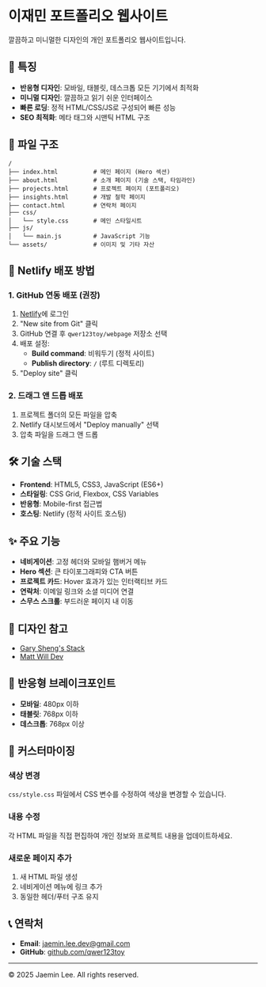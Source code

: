 # 이재민 포트폴리오 웹사이트

깔끔하고 미니멀한 디자인의 개인 포트폴리오 웹사이트입니다.

## 🌟 특징

- **반응형 디자인**: 모바일, 태블릿, 데스크톱 모든 기기에서 최적화
- **미니멀 디자인**: 깔끔하고 읽기 쉬운 인터페이스
- **빠른 로딩**: 정적 HTML/CSS/JS로 구성되어 빠른 성능
- **SEO 최적화**: 메타 태그와 시맨틱 HTML 구조

## 📁 파일 구조

```
/
├── index.html          # 메인 페이지 (Hero 섹션)
├── about.html          # 소개 페이지 (기술 스택, 타임라인)
├── projects.html       # 프로젝트 페이지 (포트폴리오)
├── insights.html       # 개발 철학 페이지
├── contact.html        # 연락처 페이지
├── css/
│   └── style.css       # 메인 스타일시트
├── js/
│   └── main.js         # JavaScript 기능
└── assets/             # 이미지 및 기타 자산
```

## 🚀 Netlify 배포 방법

### 1. GitHub 연동 배포 (권장)

1. [Netlify](https://netlify.com)에 로그인
2. "New site from Git" 클릭
3. GitHub 연결 후 `qwer123toy/webpage` 저장소 선택
4. 배포 설정:
   - **Build command**: 비워두기 (정적 사이트)
   - **Publish directory**: `/` (루트 디렉토리)
5. "Deploy site" 클릭

### 2. 드래그 앤 드롭 배포

1. 프로젝트 폴더의 모든 파일을 압축
2. Netlify 대시보드에서 "Deploy manually" 선택
3. 압축 파일을 드래그 앤 드롭

## 🛠️ 기술 스택

- **Frontend**: HTML5, CSS3, JavaScript (ES6+)
- **스타일링**: CSS Grid, Flexbox, CSS Variables
- **반응형**: Mobile-first 접근법
- **호스팅**: Netlify (정적 사이트 호스팅)

## ✨ 주요 기능

- **네비게이션**: 고정 헤더와 모바일 햄버거 메뉴
- **Hero 섹션**: 큰 타이포그래피와 CTA 버튼
- **프로젝트 카드**: Hover 효과가 있는 인터랙티브 카드
- **연락처**: 이메일 링크와 소셜 미디어 연결
- **스무스 스크롤**: 부드러운 페이지 내 이동

## 🎨 디자인 참고

- [Gary Sheng's Stack](https://stack.garysheng.com/)
- [Matt Will Dev](https://mattwilldev.com/)

## 📱 반응형 브레이크포인트

- **모바일**: 480px 이하
- **태블릿**: 768px 이하
- **데스크톱**: 768px 이상

## 🔧 커스터마이징

### 색상 변경
`css/style.css` 파일에서 CSS 변수를 수정하여 색상을 변경할 수 있습니다.

### 내용 수정
각 HTML 파일을 직접 편집하여 개인 정보와 프로젝트 내용을 업데이트하세요.

### 새로운 페이지 추가
1. 새 HTML 파일 생성
2. 네비게이션 메뉴에 링크 추가
3. 동일한 헤더/푸터 구조 유지

## 📞 연락처

- **Email**: jaemin.lee.dev@gmail.com
- **GitHub**: [github.com/qwer123toy](https://github.com/qwer123toy)

---

© 2025 Jaemin Lee. All rights reserved. 